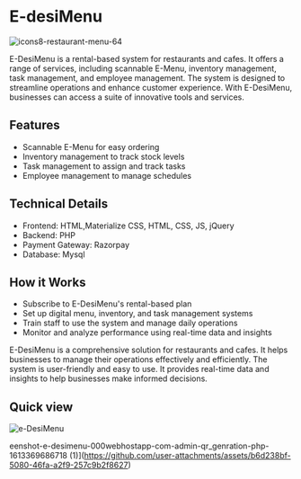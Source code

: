 
# E-desiMenu
![icons8-restaurant-menu-64](https://github.com/user-attachments/assets/cf378cb1-27e7-407a-bea0-ad6a42ea2c0e)

E-DesiMenu is a rental-based system for restaurants and cafes.
It offers a range of services, including scannable E-Menu, inventory management, task management, and employee management.
The system is designed to streamline operations and enhance customer experience.
With E-DesiMenu, businesses can access a suite of innovative tools and services.



## Features
- Scannable E-Menu for easy ordering
- Inventory management to track stock levels
- Task management to assign and track tasks
- Employee management to manage schedules

## Technical Details
- Frontend: HTML,Materialize CSS, HTML, CSS, JS, jQuery
- Backend: PHP
- Payment Gateway: Razorpay
- Database: Mysql

## How it Works
- Subscribe to E-DesiMenu's rental-based plan
- Set up digital menu, inventory, and task management systems
- Train staff to use the system and manage daily operations
- Monitor and analyze performance using real-time data and insights

E-DesiMenu is a comprehensive solution for restaurants and cafes.
It helps businesses to manage their operations effectively and efficiently.
The system is user-friendly and easy to use.
It provides real-time data and insights to help businesses make informed decisions.

## Quick view
![e-DesiMenu](https://github.com/user-attachments/assets/092d877e-1564-46f1-933d-e1aecb644280)


eenshot-e-desimenu-000webhostapp-com-admin-qr_genration-php-1613369686718 (1)](https://github.com/user-attachments/assets/b6d238bf-5080-46fa-a2f9-257c9b2f8627)




